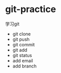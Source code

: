 # git-practice
学习git
- git clone
- git push
- git commit
- git add
- git status
- add email
- add branch
